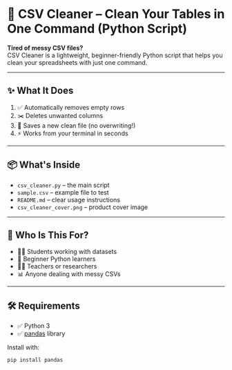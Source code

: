# 🧼 CSV Cleaner – Clean Your Tables in One Command (Python Script)

**Tired of messy CSV files?**  
CSV Cleaner is a lightweight, beginner-friendly Python script that helps you clean your spreadsheets with just one command.

---

## ✨ What It Does

1. ✅ Automatically removes empty rows  
2. ✂️ Deletes unwanted columns  
3. 📄 Saves a new clean file (no overwriting!)  
4. ⚡ Works from your terminal in seconds

---

## 📦 What's Inside

- `csv_cleaner.py` – the main script  
- `sample.csv` – example file to test  
- `README.md` – clear usage instructions  
- `csv_cleaner_cover.png` – product cover image

---

## 🎯 Who Is This For?

- 👩‍🎓 Students working with datasets  
- 🐍 Beginner Python learners  
- 👨‍🏫 Teachers or researchers  
- 📊 Anyone dealing with messy CSVs

---

## 🛠 Requirements

- ✅ Python 3  
- ✅ [pandas](https://pypi.org/project/pandas/) library

Install with:

```bash
pip install pandas
